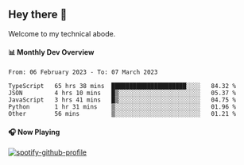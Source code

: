 ## Hey there 👋

Welcome to my technical abode.

#### 📊 Monthly Dev Overview
<!--START_SECTION:waka-->

```text
From: 06 February 2023 - To: 07 March 2023

TypeScript   65 hrs 38 mins  █████████████████████░░░░   84.32 %
JSON         4 hrs 10 mins   █▒░░░░░░░░░░░░░░░░░░░░░░░   05.37 %
JavaScript   3 hrs 41 mins   █▒░░░░░░░░░░░░░░░░░░░░░░░   04.75 %
Python       1 hr 31 mins    ▒░░░░░░░░░░░░░░░░░░░░░░░░   01.96 %
Other        56 mins         ▒░░░░░░░░░░░░░░░░░░░░░░░░   01.21 %
```

<!--END_SECTION:waka-->

#### 🎧 Now Playing

[![spotify-github-profile](https://spotify-github-profile.vercel.app/api/view?uid=james2mid&cover_image=true&theme=natemoo-re)](https://open.spotify.com/user/james2mid?si=2b3baf2b09cb499e)
